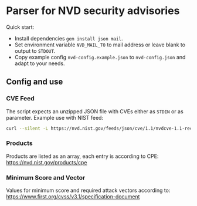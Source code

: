 # Parser for NVD security advisories

Quick start:

- Install dependencies `gem install json mail`.
- Set environment variable `NVD_MAIL_TO` to mail address or leave blank to output to `STDOUT`.
- Copy example config `nvd-config.example.json` to `nvd-config.json` and adapt to your needs.

## Config and use

### CVE Feed

The script expects an unzipped JSON file with CVEs either as `STDIN` or as parameter. Example use with NIST feed:

```bash
curl --silent -L https://nvd.nist.gov/feeds/json/cve/1.1/nvdcve-1.1-recent.json.gz | gunzip | ./nvd-parser.rb
```

### Products

Products are listed as an array, each entry is according to CPE: https://nvd.nist.gov/products/cpe

### Minimum Score and Vector

Values for minimum score and required attack vectors according to: https://www.first.org/cvss/v3.1/specification-document

